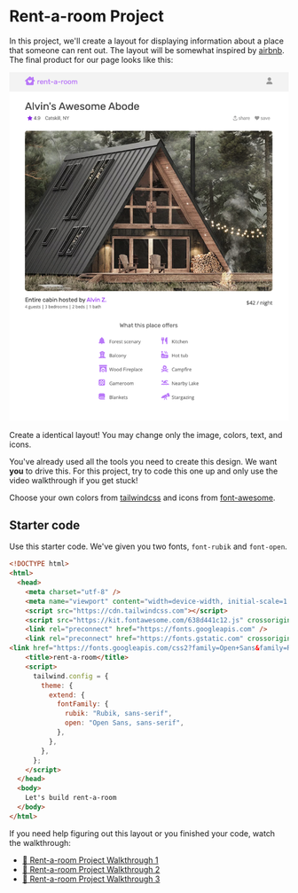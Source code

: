 # Rent-a-room Project

In this project, we'll create a layout for displaying information about a place that someone can
rent out. The layout will be somewhat inspired by [airbnb](https://www.airbnb.com/). The final
product for our page looks like this:

![complete](./images/complete.png)

Create a identical layout! You may change only the image, colors, text, and icons.

You've already used all the tools you need to create this design.  We want **you** to drive this. For
this project, try to code this one up and only use the video walkthrough if you get stuck!

Choose your own colors from [tailwindcss](https://tailwindcss.com/docs/customizing-colors) and icons
from [font-awesome](https://fontawesome.com/).

## Starter code

Use this starter code. We've given you two fonts, `font-rubik` and `font-open`.

```html
<!DOCTYPE html>
<html>
  <head>
    <meta charset="utf-8" />
    <meta name="viewport" content="width=device-width, initial-scale=1.0" />
    <script src="https://cdn.tailwindcss.com"></script>
    <script src="https://kit.fontawesome.com/638d441c12.js" crossorigin="anonymous"></script>
    <link rel="preconnect" href="https://fonts.googleapis.com" />
    <link rel="preconnect" href="https://fonts.gstatic.com" crossorigin />
<link href="https://fonts.googleapis.com/css2?family=Open+Sans&family=Rubik&display=swap" rel="stylesheet">
    <title>rent-a-room</title>
    <script>
      tailwind.config = {
        theme: {
          extend: {
            fontFamily: {
              rubik: "Rubik, sans-serif",
              open: "Open Sans, sans-serif",
            },
          },
        },
      };
    </script>
  </head>
  <body>
    Let's build rent-a-room
  </body>
</html>
```

If you need help figuring out this layout or you finished your code, watch the walkthrough:

+ [🎥 Rent-a-room Project Walkthrough 1](https://vimeo.com/707507022)
+ [🎥 Rent-a-room Project Walkthrough 2](https://vimeo.com/707506341)
+ [🎥 Rent-a-room Project Walkthrough 3](https://vimeo.com/707505905)
